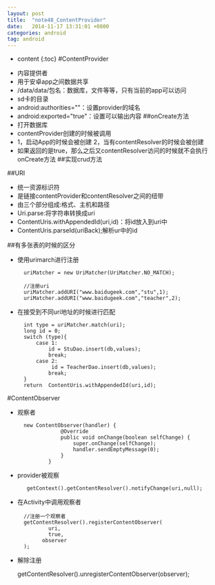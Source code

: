 ```yaml
---
layout: post
title:  "note48_ContentProvider"
date:   2014-11-17 13:31:01 +0800
categories: android
tag: android
---
```


* content
{:toc}
#ContentProvider
- 内容提供者
- 用于安卓app之间数据共享
- /data/data/包名：数据库，文件等等，只有当前的app可以访问
- sd卡的目录
- android:authorities=""：设置provider的域名
- android:exported="true"：设置可以输出内容
##onCreate方法
- 打开数据库
- contentProvider创建的时候被调用
- 1，启动App的时候会被创建 2，当有contentResolver的时候会被创建
- 如果返回的是true，那么之后又contentResolver访问的时候就不会执行onCreate方法
##实现crud方法

##URI
- 统一资源标识符
- 是链接contentProvider和contentResolver之间的纽带
- 由三个部分组成:格式、主机和路径
- Uri.parse:将字符串转换成uri
- ContentUris.withAppendedId(uri,id)：将id放入到uri中
- ContentUris.parseId(uriBack);解析ur中的id

##有多张表的时候的区分
- 使用urimarch进行注册

        uriMatcher = new UriMatcher(UriMatcher.NO_MATCH);

        //注册uri
        uriMatcher.addURI("www.baidugeek.com","stu",1);
        uriMatcher.addURI("www.baidugeek.com","teacher",2);
- 在接受到不同uri地址的时候进行匹配

        int type = uriMatcher.match(uri);
        long id = 0;
        switch (type){
            case 1:
                id = StuDao.insert(db,values);
                break;
            case 2:
                 id = TeacherDao.insert(db,values);
                break;
        }
        return  ContentUris.withAppendedId(uri,id);

#ContentObserver
- 观察者

     	new ContentObserver(handler) {
                    @Override
                    public void onChange(boolean selfChange) {
                        super.onChange(selfChange);
                        handler.sendEmptyMessage(0);
                    }
                }
- provider被观察

         getContext().getContentResolver().notifyChange(uri,null);

- 在Activity中调用观察者

      	//注册一个观察者
       	getContentResolver().registerContentObserver(
                uri,
                true,
              observer
        );
- 解除注册

     getContentResolver().unregisterContentObserver(observer);
